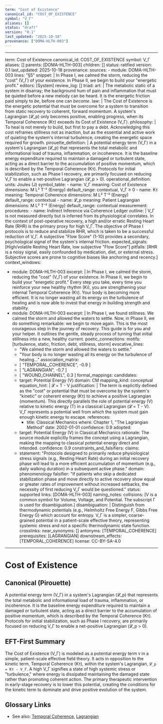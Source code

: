 ```yaml
---
term: "Cost of Existence"
canonical_id: "COST_OF_EXISTENCE"
symbol: "V_Γ"
aliases: []
status: "draft"
version: "0.1"
last_updated: "2025-10-18"
provenance: ["DOMA-HLTH-003"]
---
```


---
term: Cost of Existence
canonical_id: COST_OF_EXISTENCE
symbol: V_Γ
aliases: []
parents: [DOMA-HLTH-003]
children: []
status: ratified
version: 0.1
last_updated: 2025-10-18
provenance:
  sources:
    - module: DOMA-HLTH-003
      lines: "§5"
      snippet: |
        In Phase I, we calmed the storm, reducing the "cost" (V_Γ) of your existence. In Phase II, we begin to build your "energetic profit."
  editors: [System]
  review_log: []
triad:
  art: |
    The metabolic static of a system in disarray; the background hum of pain and inflammation that must be quieted before a new melody can be heard. It is the energetic friction paid simply to *be*, before one can *become*.
  law: |
    The Cost of Existence is the energetic potential that must be overcome for a system to transition from static recovery to coherent, forward momentum. A system's Lagrangian (𝓛_p) only becomes positive, enabling progress, when its Temporal Coherence (Kτ) exceeds its Cost of Existence (V_Γ).
  philosophy: |
    To heal is not merely to build, but first to pay a debt. Acknowledging this cost reframes stillness not as inaction, but as the essential and active work of quieting the system's internal turbulence, creating the energetic space required for growth.
pirouette_definition: |
  A potential energy term (V_Γ) in a system's Lagrangian (𝓛_p) that represents the total metabolic and informational load of trauma, inflammation, or incoherence. It is the baseline energy expenditure required to maintain a damaged or turbulent state, acting as a direct barrier to the accumulation of positive momentum, which is described by the Temporal Coherence (Kτ). Protocols for initial stabilization, such as Phase I recovery, are primarily focused on reducing V_Γ to enable a net-positive Lagrangian (𝓛_p > 0).
operational_definition:
  units: Joules (J)
  symbol_table:
    - name: V_Γ
      meaning: Cost of Existence
      dimensions: M L² T⁻² (Energy)
      default_range: contextual, V_Γ ≥ 0
    - name: Kτ
      meaning: Temporal Coherence
      dimensions: M L² T⁻² (Energy)
      default_range: contextual
    - name: 𝓛_p
      meaning: Patient Lagrangian
      dimensions: M L² T⁻² (Energy)
      default_range: contextual
  measurement:
    procedures:
      - name: Indirect Inference via Coherence Ledger
        outline: |
          V_Γ is not measured directly but is inferred from its physiological correlates. In the context of post-operative recovery, a high and/or erratic Resting Heart Rate (RHR) is the primary proxy for high V_Γ. The objective of Phase I protocols is to reduce and stabilize RHR, which is taken to be a successful reduction of V_Γ. A subjective "Flow Score" (1-10) provides a secondary, psychological signal of the system's internal friction.
        expected_signals: [High/volatile Resting Heart Rate, low subjective "Flow Score"]
        pitfalls: [RHR is a noisy signal, easily confounded by medication, diet, or external stress. Subjective scores are prone to cognitive biases like anchoring and recency.]
context_windows:
  - module: DOMA-HLTH-003
    excerpt: |
      In Phase I, we calmed the storm, reducing the "cost" (V_Γ) of your existence. In Phase II, we begin to build your "energetic profit." Every step you take, every time you reinforce your new healthy rhythm (Ki), you are strengthening your internal Temporal Coherence (Kτ). Your body is becoming more efficient. It is no longer wasting all its energy on the turbulence of healing and is now able to invest that energy in building strength and stability.
  - module: DOMA-HLTH-003
    excerpt: |
      In Phase I, we found stillness. We calmed the storm and allowed the waters to settle. Now, in Phase II, we do something remarkable: we begin to move again. This is the most courageous step in the journey of recovery. This guide is for you and your helper. It outlines the gentle, steady process of turning that initial stillness into a new, healthy current.
poetic_connections:
  motifs: [turbulence, static, friction, debt, stillness, storm]
  evocative_lines:
    - "We calmed the storm and allowed the waters to settle."
    - "Your body is no longer wasting all its energy on the turbulence of healing..."
  association_matrix:
    - [ "TEMPORAL_COHERENCE", -0.9 ]
    - [ "LAGRANGIAN", -0.7 ]
    - [ "WOUND_CHANNEL", 0.3 ]
formal_mappings:
  candidates:
    - target: Potential Energy (V)
      domain: CM
      mapping_kind: conceptual
      equation_hint: |
        𝓛 = T - V
      justification: |
        The term is explicitly defined as the "cost" or potential that must be overcome by the system's "kinetic" or coherent energy (Kτ) to achieve a positive Lagrangian (momentum). This directly parallels the role of potential energy (V) relative to kinetic energy (T) in a classical Lagrangian (𝓛 = T - V). V_Γ represents a potential well from which the system must gain enough kinetic energy to escape.
      references:
        - title: Classical Mechanics
          where: Chapter 1, "The Lagrangian Method"
          date: 2002-01-01
      confidence: 0.9
  adopted:
    - target: Potential Energy (V) in Classical Mechanics
      rationale: The source module explicitly frames the concept using a Lagrangian, making the mapping to classical potential energy direct and intended.
      confidence: 0.9
constraints_and_falsifiers:
  claims:
    - statement: "Protocols designed to primarily reduce physiological stress signals (e.g., Resting Heart Rate) during an initial recovery phase will lead to a more efficient accumulation of momentum (e.g., daily walking duration) in a subsequent active phase."
      domain: phenomenology
      falsifier: "If patients who skip a dedicated stabilization phase and move directly to active recovery show equal or greater rates of improvement without increased setbacks, the necessity of first reducing V_Γ would be questioned."
      status: supported
      links: [DOMA-HLTH-003]
naming_notes:
  collisions: [V is a common symbol for Volume, Voltage, and Potential. The subscript Γ is used for disambiguation.]
  disambiguation: |
    Distinguish from thermodynamic potentials (e.g., Helmholtz Free Energy F, Gibbs Free Energy G) which account for entropy. V_Γ is a simpler, coarse-grained potential in a patient-scale effective theory, representing systemic stress and not a specific thermodynamic state function.
crosslinks:
  near_synonyms: []
  antonyms: [TEMPORAL_COHERENCE]
  prerequisites: [LAGRANGIAN]
  downstream_effects: [TEMPORAL_COHERENCE]
license: CC-BY-SA-4.0
---

# Cost of Existence

## Canonical (Pirouette)
A potential energy term (V_Γ) in a system's Lagrangian (𝓛_p) that represents the total metabolic and informational load of trauma, inflammation, or incoherence. It is the baseline energy expenditure required to maintain a damaged or turbulent state, acting as a direct barrier to the accumulation of positive momentum, which is described by the Temporal Coherence (Kτ). Protocols for initial stabilization, such as Phase I recovery, are primarily focused on reducing V_Γ to enable a net-positive Lagrangian (𝓛_p > 0).

## EFT-First Summary
The Cost of Existence (V_Γ) is modeled as a potential energy term `V` in a simple, patient-scale effective field theory. It acts in opposition to the kinetic term, Temporal Coherence (Kτ), within the system's Lagrangian, `𝓛_p = Kτ - V_Γ`. A high V_Γ signifies a state of high systemic stress or "turbulence," where energy is dissipated maintaining the damaged state rather than promoting coherent action. The primary therapeutic intervention in early-stage recovery is to lower this potential, creating the conditions for the kinetic term to dominate and drive positive evolution of the system.

## Glossary Links
- See also: [Temporal Coherence](<link>), [Lagrangian](<link>)